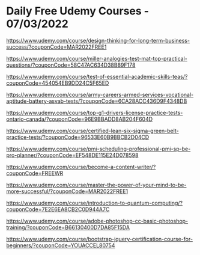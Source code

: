 # Daily Free Udemy Courses - 07/03/2022

https://www.udemy.com/course/design-thinking-for-long-term-business-success/?couponCode=MAR2022FREE1
https://www.udemy.com/course/miller-analogies-test-mat-top-practical-questions/?couponCode=58C47AC634D38B89F178
https://www.udemy.com/course/test-of-essential-academic-skills-teas/?couponCode=454054EB9DD24C5F65ED
https://www.udemy.com/course/army-careers-armed-services-vocational-aptitude-battery-asvab-tests/?couponCode=6CA28ACC436D9F4348DB
https://www.udemy.com/course/top-g1-drivers-license-practice-tests-ontario-canada/?couponCode=96E9BBADD8AB204F604D
https://www.udemy.com/course/certified-lean-six-sigma-green-belt-practice-tests/?couponCode=96533E60B9BBCB2D04CD
https://www.udemy.com/course/pmi-scheduling-professional-pmi-sp-be-pro-planner/?couponCode=EF548DE115E24D078598
https://www.udemy.com/course/become-a-content-writer/?couponCode=FREEWR
https://www.udemy.com/course/master-the-power-of-your-mind-to-be-more-successful/?couponCode=MAR2022FREE1
https://www.udemy.com/course/introduction-to-quantum-computing/?couponCode=7E2E6EA8CB2C0D944A7C
https://www.udemy.com/course/adobe-photoshop-cc-basic-photoshop-training/?couponCode=B66130400D7DA85F15DA
https://www.udemy.com/course/bootstrap-jquery-certification-course-for-beginners/?couponCode=YOUACCEL80754
